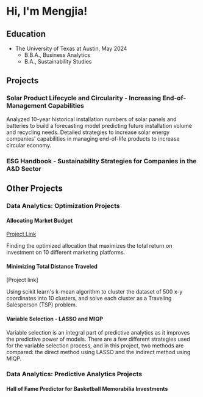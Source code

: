 # Hi, I'm Mengjia!

## Education
- The University of Texas at Austin, May 2024
  - B.B.A., Business Analytics
  - B.A., Sustainability Studies

## Projects 

### Solar Product Lifecycle and Circularity - Increasing End-of-Management Capabilities 
Analyzed 10-year historical installation numbers of solar panels and batteries to build a forecasting model predicting future installation volume and recycling needs. Detailed strategies to increase solar energy companies' capabilities in managing end-of-life products to increase circular economy. 

### ESG Handbook - Sustainability Strategies for Companies in the A&D Sector 



## Other Projects 
### Data Analytics: Optimization Projects
#### Allocating Market Budget 
[Project Link](https://github.com/mengjia-sun/mengjiasun.github.io/blob/main/Projects/BAX%20358/BAX%20358%20Project%20Code.ipynb)

Finding the optimized allocation that maximizes the total return on investment on 10 different marketing platforms. 

#### Minimizing Total Distance Traveled 
[Project link]

Using scikit learn's k-mean algorithm to cluster the dataset of 500 x-y coordinates into 10 clusters, and solve each cluster as a Traveling Salesperson (TSP) problem.

#### Variable Selection - LASSO and MIQP

Variable selection is an integral part of predictive analytics as it improves the predictive power of models. There are a few different strategies used for the variable selection process, and in this project, two methods are compared: the direct method using LASSO and the indirect method using MIQP. 



### Data Analytics: Predictive Analytics Projects 

#### Hall of Fame Predictor for Basketball Memorabilia Investments
